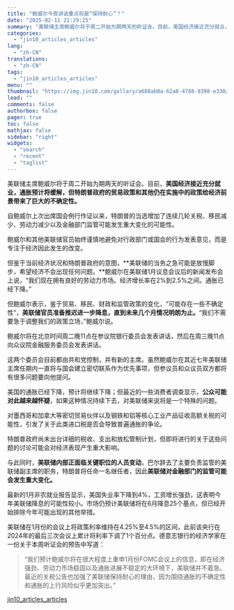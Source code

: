 ```yaml
---
title: "鲍威尔今夜讲话重点将是“保持耐心”？"
date: "2025-02-11 21:29:25"
summary: "美联储主席鲍威尔将于周二开始为期两天的听证会。目前，美国经济接近充分就业，通胀预计将缓解，但特朗普政..."
categories:
  - "jin10_articles_articles"
lang:
  - "zh-CN"
translations:
  - "zh-CN"
tags:
  - "jin10_articles_articles"
menu: ""
thumbnail: "https://img.jin10.com/gallary/a608ab0a-62a8-4788-9398-e338ab3fb7a7.png/lite"
lead: ""
comments: false
authorbox: false
pager: true
toc: false
mathjax: false
sidebar: "right"
widgets:
  - "search"
  - "recent"
  - "taglist"
---
```


美联储主席鲍威尔将于周二开始为期两天的听证会。目前，**美国经济接近充分就业，通胀预计将缓解，但特朗普政府的贸易政策和其他仍在实施中的政策给经济前景带来了巨大的不确定性。**

自鲍威尔上次出席国会例行作证以来，特朗普的当选增加了连续几轮关税、移民减少、劳动力减少以及金融部门监管可能发生重大变化的可能性。

鲍威尔和其他美联储官员始终谨慎地避免对行政部门或国会的行为发表意见，而是专注于经济因此发生的改变。

但鉴于当前经济状况和特朗普政府的意图，**美联储的当务之急可能是放慢脚步，希望经济不会出现任何问题。**鲍威尔在美联储1月议息会议后的新闻发布会上说，“我们现在拥有良好的劳动力市场。经济增长率在2%到2.5%之间。通胀已经下降。”

但鲍威尔表示，鉴于贸易、移民、财政和监管政策的变化，“可能存在一些不确定性”，**美联储官员准备推迟进一步降息，直到未来几个月情况明朗为止。**“我们不需要急于调整我们的政策立场，”鲍威尔说。

鲍威尔将在北京时间周二晚11点在参议院银行委员会发表讲话，然后在周三晚11点向众议院金融服务委员会发表讲话。

这两个委员会目前都由共和党控制，并有新的主席。虽然鲍威尔在其近七年美联储主席任期内一直将与国会建立密切联系作为优先事项，但参议员和众议员双方都将有很多问题要向他提问。

美国的通胀已经下降，预计将继续下降；但最近的一些消费者调查显示，**公众可能对此越来越怀疑**，如果这种情况持续下去，对美联储来说将是一个特殊的问题。

对墨西哥和加拿大等密切贸易伙伴以及钢铁和铝等核心工业产品征收高额关税的可能性，引发了关于此类进口税是否会导致普遍通胀的争论。

特朗普政府尚未出台详细的税收、支出和放松管制计划，但即将进行的关于这些问题的讨论可能会对经济表现产生重大影响。

与此同时，**美联储内部正面临关键职位的人员变动**，巴尔辞去了主要负责监管的美联储副主席的职务，特朗普将任命一名继任者，因此**美联储对金融部门的监管可能会发生重大变化。**

最新的1月非农就业报告显示，美国失业率下降到4%，工资增长强劲，这表明今年美联储降息的可能性较小。市场仍预计美联储将在6月降息25个基点，但已经开始排除今年可能出现的其他举措。

美联储在1月份的会议上将政策利率维持在4.25%至4.5%的区间，此前该央行在2024年的最后三次会议上累计将利率下调了1个百分点。德意志银行的经济学家在一份关于本周听证会的预告中写道：

> “我们预计鲍威尔将在很大程度上重申1月份FOMC会议上的信息，即在经济强劲、劳动力市场稳固以及通胀进展不稳定的大环境下，美联储并不着急。最近的关税公告也加强了美联储保持耐心的理由，因为围绕通胀的不确定性和通胀的上行风险似乎更加突出。”

[jin10_articles_articles](https://xnews.jin10.com/details/162702)
